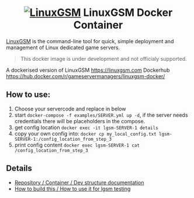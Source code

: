 <h1 align="center">
  <br>
  <a href="https://linuxgsm.com"><img src="https://i.imgur.com/Eoh1jsi.jpg" alt="LinuxGSM"></a>
  LinuxGSM Docker Container
  </h1>

[LinuxGSM](https://linuxgsm.com) is the command-line tool for quick, simple deployment and management of Linux dedicated game servers.

  > This docker image is under development and not officialy supported.

A dockerised version of LinuxGSM https://linuxgsm.com
Dockerhub https://hub.docker.com/r/gameservermanagers/linuxgsm-docker/

## How to use:

1. Choose your servercode and replace in below
2. start `docker-compose -f examples/SERVER.yml up -d`, if the server needs credentials there will be placeholders in the compose.
3. get config location `docker exec -it lgsm-SERVER-1 details`
4. copy your own config into: `docker cp my_local_config.txt lgsm-SERVER-1:/config_location_from_step_3`
5. print config content `docker exec lgsm-SERVER-1 cat /config_location_from_step_3`

## Details

- [Repository / Container / Dev structure documentation](DEVELOPER.md)
- [How to build this / How to use it for lgsm testing](test/testing.md)

